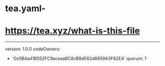 # tea.yaml-
# https://tea.xyz/what-is-this-file
---
version: 1.0.0
codeOwners:
  - '0x0B4a41B552FC9aceaa6C8cB8dE62d6659A3F62E4'
quorum: 1
